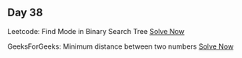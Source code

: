 ## Day 38

Leetcode: Find Mode in Binary Search Tree
[Solve Now](https://leetcode.com/problems/count-nodes-equal-to-average-of-subtree/?envType=daily-question&envId=2023-11-02)

GeeksForGeeks: Minimum distance between two numbers 
[Solve Now](https://www.geeksforgeeks.org/problems/minimum-distance-between-two-numbers/1)